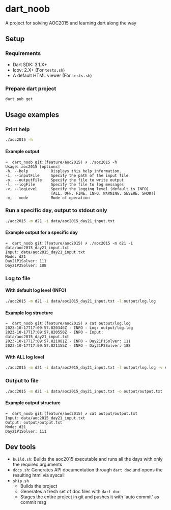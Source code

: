 # dart_noob

A project for solving AOC2015 and learning dart along the way

## Setup

### Requirements

- Dart SDK: 3.1.X+
- lcov: 2.X+ (For `tests.sh`)
- A default HTML viewer (For `tests.sh`)

### Prepare dart project

``` bash
dart pub get
```

## Usage examples

### Print help

```bash
./aoc2015 -h
```

#### Example output

```text
➜  dart_noob git:(feature/aoc2015) ✗ ./aoc2015 -h
Usage: aoc2015 [options]
-h, --help          Displays this help information.
-i, --inputFile     Specify the path of the input file
-o, --outputFile    Specify the file to write output
-l, --logFile       Specify the file to log messages
-v, --logLevel      Specify the logging level (default is INFO)
                    [ALL, OFF, FINE, INFO, WARNING, SEVERE, SHOUT]
-m, --mode          Mode of operation
```

### Run a specific day, output to stdout only

```bash
./aoc2015 -m d21 -i data/aoc2015_day21_input.txt 
```

#### Example output for a specific day

```text
➜  dart_noob git:(feature/aoc2015) ✗ ./aoc2015 -m d21 -i data/aoc2015_day21_input.txt 
Input: data/aoc2015_day21_input.txt
Mode: d21
Day21P1Solver: 111
Day21P2Solver: 188
```

### Log to file

#### With default log level (INFO)

```bash
./aoc2015 -m d21 -i data/aoc2015_day21_input.txt -l output/log.log
```

#### Example log structure

```text
➜  dart_noob git:(feature/aoc2015) ✗ cat output/log.log
2023-10-17T17:09:57.820346Z - INFO - Log: output/log.log
2023-10-17T17:09:57.820550Z - INFO - Input: data/aoc2015_day21_input.txt
2023-10-17T17:09:57.821081Z - INFO - Day21P1Solver: 111
2023-10-17T17:09:57.821155Z - INFO - Day21P2Solver: 188
```

#### With ALL log level

```bash
./aoc2015 -m d21 -i data/aoc2015_day21_input.txt -l output/log.log -v ALL
```

### Output to file

```bash
./aoc2015 -m d21 -i data/aoc2015_day21_input.txt -o output/output.txt
```

#### Example output structure

```text
➜  dart_noob git:(feature/aoc2015) ✗ cat output/output.txt
Input: data/aoc2015_day21_input.txt
Output: output/output.txt
Mode: d21
Day21P1Solver: 111
```

## Dev tools

- `build.sh`: Builds the aoc2015 executable and runs all the days with only the required arguments
- `docs.sh`: Generates API documentation through `dart doc` and opens the resulting html via syscall
- `ship.sh`
  - Builds the project
  - Generates a fresh set of doc files with `dart doc`
  - Stages the entire project in git and pushes it with 'auto commit' as commit msg
